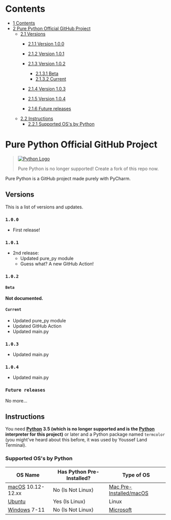 [macOS]: https://apple.com/macos
[Ubuntu]: https://ubuntu.com
[Windows]: https://windows.com
[Microsoft]: https://microsoft.com
[Python Logo]: https://www.python.org/static/img/python-logo@2x.png

# Contents
* [1 Contents](#contents)
* [2 Pure Python Official GitHub Project](#pure-python-official-github-project)
  * [2.1 Versions](#versions)
    * [2.1.1 Version 1.0.0](#100)
    * [2.1.2 Version 1.0.1](#101)
    * [2.1.3 Version 1.0.2](#102)

      * [2.1.3.1 Beta](#beta)
      * [2.1.3.2 Current](#current)

    * [2.1.4 Version 1.0.3](103)
    * [2.1.5 Version 1.0.4](104)
    * [2.1.6 Future releases](#future-releases)
  * [2.2 Instructions](#instructions)
    * [2.2.1 Supported OS's by Python](#supported-oss-by-python)
# Pure Python Official GitHub Project
> [![Python Logo]](https://python.org)
>
> Pure Python is no longer supported! Create a fork of this repo now.

Pure Python is a GitHub project made purely with PyCharm.
## Versions
This is a list of versions and updates.
### `1.0.0`
* First release!
### `1.0.1`
* 2nd release:
  * Updated pure_py module
  * Guess what? A new GitHub Action!
### `1.0.2`
#### `Beta`
__Not documented.__
#### `Current`
* Updated pure_py module
* Updated GitHub Action
* Updated main.py
### `1.0.3`
* Updated main.py
### `1.0.4`
* Updated main.py
### `Future releases`
No more...
## Instructions
You need __[Python](https://python.org) 3.5 (which is no longer supported and is the [Python](https://python.org) interpreter for this project)__ or later and a Python package named `termcolor` (you might've heard about this before, it was used by Youssef Land Terminal).
### Supported OS's by Python
| OS Name             | Has Python Pre-Installed? | Type of OS                       |
|---------------------|---------------------------|----------------------------------|
| [macOS] 10.12-12.xx | No (Is Not Linux)         | [Mac Pre-Installed/macOS][macOS] |
| [Ubuntu]            | Yes (Is Linux)            | Linux                            |
| [Windows] 7-11      | No (Is Not Linux)         | [Microsoft]                      |

